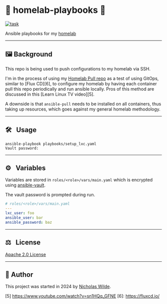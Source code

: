 <!-- markdownlint-disable-next-line no-trailing-punctuation -->
# :house_with_garden: homelab-playbooks :rocket:

[![task](https://img.shields.io/badge/task-enabled-brightgreen?logo=task&logoColor=white&style=for-the-badge)](https://taskfile.dev/)

Ansible playbooks for my [homelab][3]

---

## :framed_picture: Background

This repo is being used to push configurations to my homelab via SSH.

I'm in the process of using my [Homelab Pull repo][4] as a test of using GitOps, similar to [Flux CD][6], to configure my homelab by having each container pull this repo periodically and run ansible locally. Pros of this method are discussed in this [Learn Linux TV video][5].

A downside is that `ansible-pull` needs to be installed on all containers, thus taking up resources, which goes against my general homelab methodology.

---

## :hammer_and_wrench: &nbsp; Usage

```shell
ansible-playbook playbooks/setup_lxc.yaml
Vault password:
```
---

## :gear: &nbsp; Variables

Variables are stored in `roles/<role>/vars/main.yaml` which is encrypted using [ansible-vault][2].

The vault password is prompted during run.

```yaml
# roles/<role>/vars/main.yaml
---
lxc_user: foo
ansible_user: bar
ansible_password: baz
```

---

<!-- spellchecker-disable -->
## :balance_scale: &nbsp; License
<!-- spellchecker-enable -->

​[​Apache 2.0 License​](../LICENSE)

---

## :pencil:​&nbsp;​Author

​This project was started in 2024 by [Nicholas Wilde][1].

[1]: <https://github.com/nicholaswilde/>
[2]: <https://docs.ansible.com/ansible/latest/vault_guide/vault.html>
[3]: <https://nicholaswilde.io/homelab>
[4]: <https://github.com/nicholaswilde/homelab-pull>
[5]  <https://www.youtube.com/watch?v=sn1HQq_GFNE>
[6]: <https://fluxcd.io/>
